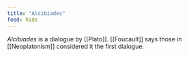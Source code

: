 ```yaml
---
title: "Alcibiades"
feed: hide
---
```


_Alcibiades_ is a dialogue by [[Plato]]. [[Foucault]] says those in [[Neoplatonism]] considered it the first dialogue. 